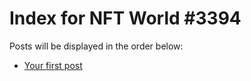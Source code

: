 # Index for NFT World #3394
Posts will be displayed in the order below:

- [Your first post](./001-first.md)

